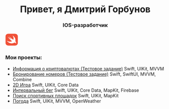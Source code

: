 <h1 align="center">Привет, я Дмитрий Горбунов</h1>
<h3 align="center">IOS-разработчик</h3> 
<img src="https://raw.githubusercontent.com/devicons/devicon/master/icons/swift/swift-original.svg" alt="swift" width="40" height="40"/> </a> </p>

<h3 align="left">Мои проекты:</h3>

- [Информация о криптовалютах (Тестовое задание)](https://github.com/DmitryGorbunow/CryptoInfoApp) Swift, UIKit, MVVM
- [Бронирование номеров (Тестовое задание)](https://github.com/DmitryGorbunow/TourBooking) Swift, SwiftUI, MVVM, Combine
- [2D Игра](https://github.com/DmitryGorbunow/PlaneGame) Swift, UIKit, Core Data
- [Интервальный бег](https://github.com/DmitryGorbunow/IntervalRunning) Swift, UIKit, Core Data, MapKit, Firebase
- [Поиск спортивных площадок](https://github.com/DmitryGorbunow/SearchSportsGrounds) Swift, UIKit, MapKit
- [Погода](https://github.com/DmitryGorbunow/Weather-App) Swift, UIKit, MVVM, OpenWeather








